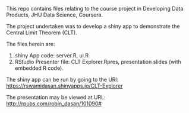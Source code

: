 
This repo contains files relating to the course project in Developing Data Products, JHU Data Science, Coursera.

The project undertaken was to develop a shiny app to demonstrate the Central Limit Theorem (CLT).

The files herein are: 

1. shiny App code: server.R, ui.R
2. RStudio Presenter file: CLT Explorer.Rpres, presentation slides (with embedded R code).

The shiny app can be run by going to the URl: https://rswamidasan.shinyapps.io/CLT-Explorer

The presentation may be viewed at URL: http://rpubs.com/robin_dasan/101090#